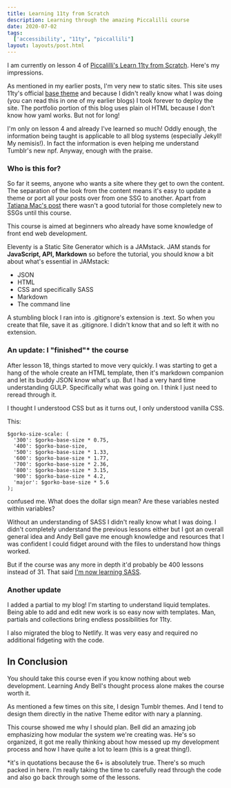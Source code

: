 ```yaml
---
title: Learning 11ty from Scratch
description: Learning through the amazing Piccalilli course
date: 2020-07-02
tags:
  ['accessibility', "11ty", "piccallili"]
layout: layouts/post.html
---
```


I am currently on lesson 4 of [Piccalilli's Learn 11ty from Scratch](https://piccalil.li/course/learn-eleventy-from-scratch/). Here's my impressions.

As mentioned in my earlier posts, I'm very new to static sites. This site uses 11ty's official [base theme](https://piccalil.li/course/learn-eleventy-from-scratch/) and because I didn't really know what I was doing (you can read this in one of my earlier blogs) I took forever to deploy the site. The portfolio portion of this blog uses plain ol HTML because I don't know how  yaml works. But not for long!

I'm only on lesson 4 and already I've learned so much! Oddly enough, the information being taught is applicable to all blog systems (especially Jekyll! My nemisis!). In fact the information is even helping me understand Tumblr's new npf. Anyway, enough with the praise.

### Who is this for?

So far it seems, anyone who wants a site where they get to own the content. The separation of the look from the content means it's easy to update a theme or port all your posts over from one SSG to another. Apart from [Tatiana Mac's post](https://tatianamac.com/tags/Eleventy/) there wasn't a good tutorial for those completely new to SSGs until this course.

This course is aimed at beginners who already have some knowledge of front end web development.

Eleventy is a Static Site Generator which is a JAMstack. JAM stands for <b> JavaScript, API, Markdown</b> so before the tutorial, you should know a bit about what's essential in JAMstack:

* JSON
* HTML
* CSS and specifically SASS
* Markdown
* The command line

A stumbling block I ran into is .gitignore's extension is .text. So when you create that file, save it as .gitignore. I didn't know that and so left it with no extension.

### An update: I "finished"* the course

After lesson 18, things started to move very quickly. I was starting to get a hang  of the whole create an HTML template, then it's markdown companion and let its buddy JSON know what's up. But I had a very hard time understanding GULP. Specifically what was going on. I think I just need to reread through it.

I thought I understood CSS but as it turns out, I only understood vanilla CSS. 

This: 

```
$gorko-size-scale: (
  '300': $gorko-base-size * 0.75,
  '400': $gorko-base-size,
  '500': $gorko-base-size * 1.33,
  '600': $gorko-base-size * 1.77,
  '700': $gorko-base-size * 2.36,
  '800': $gorko-base-size * 3.15,
  '900': $gorko-base-size * 4.2,
  'major': $gorko-base-size * 5.6
);
```

confused me. What does the dollar sign mean? Are these variables nested within variables? 

Without an understanding of SASS I didn't really know what I was doing. I didn't completely understand the previous lessons either but I got an overall general idea and Andy Bell gave me enough knowledge and resources that I was confident I could fidget around with the files to understand how things worked.

But if the course was any more in depth it'd probably be 400 lessons instead of 31. That said [I'm now learning SASS](https://scotch.io/tutorials/getting-started-with-sass). 

### Another update

I added a partial to my blog! I'm starting to understand liquid templates. Being able to add and edit new work is so easy now with templates. Man, partials and collections bring endless possibilities for 11ty.

I also migrated the blog to Netlify. It was very easy and required no additional fidgeting with the code.

## In Conclusion

You should take this course even if you know nothing about web development. Learning Andy Bell's thought process alone makes the course worth it.

As mentioned a few times on this site, I design Tumblr themes. And I tend to design them directly in the native Theme editor with nary a planning.

This course showed me why I should plan. Bell did an amazing job emphasizing how modular the system we're creating was. He's so organized, it got me really thinking about how messed up my development process and how I have quite a lot to learn (this is a great thing!).



*it's in quotations because the 6+ is absolutely true. There's so much packed in here. I'm really taking the time to carefully read through the code and also go back through some of the lessons.



## 

